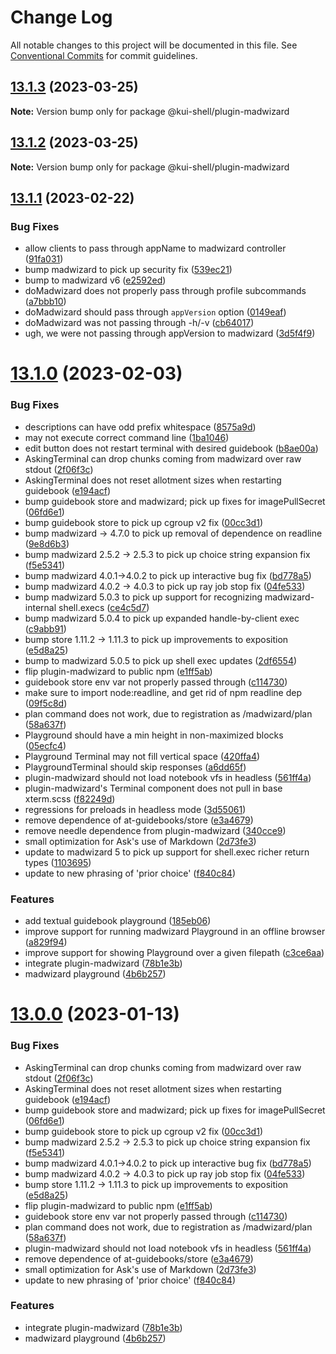 # Change Log

All notable changes to this project will be documented in this file.
See [Conventional Commits](https://conventionalcommits.org) for commit guidelines.

## [13.1.3](https://github.com/IBM/kui/compare/v13.1.2...v13.1.3) (2023-03-25)

**Note:** Version bump only for package @kui-shell/plugin-madwizard





## [13.1.2](https://github.com/IBM/kui/compare/v13.1.1...v13.1.2) (2023-03-25)

**Note:** Version bump only for package @kui-shell/plugin-madwizard





## [13.1.1](https://github.com/IBM/kui/compare/v13.1.0...v13.1.1) (2023-02-22)


### Bug Fixes

* allow clients to pass through appName to madwizard controller ([91fa031](https://github.com/IBM/kui/commit/91fa031))
* bump madwizard to pick up security fix ([539ec21](https://github.com/IBM/kui/commit/539ec21))
* bump to madwizard v6 ([e2592ed](https://github.com/IBM/kui/commit/e2592ed))
* doMadwizard does not properly pass through profile subcommands ([a7bbb10](https://github.com/IBM/kui/commit/a7bbb10))
* doMadwizard should pass through `appVersion` option ([0149eaf](https://github.com/IBM/kui/commit/0149eaf))
* doMadwizard was not passing through -h/-v ([cb64017](https://github.com/IBM/kui/commit/cb64017))
* ugh, we were not passing through appVersion to madwizard ([3d5f4f9](https://github.com/IBM/kui/commit/3d5f4f9))





# [13.1.0](https://github.com/IBM/kui/compare/v4.5.0...v13.1.0) (2023-02-03)


### Bug Fixes

* <Ask/> descriptions can have odd prefix whitespace ([8575a9d](https://github.com/IBM/kui/commit/8575a9d))
* <Playground/> may not execute correct command line ([1ba1046](https://github.com/IBM/kui/commit/1ba1046))
* <ProfileExplorer/> edit button does not restart terminal with desired guidebook ([b8ae00a](https://github.com/IBM/kui/commit/b8ae00a))
* AskingTerminal can drop chunks coming from madwizard over raw stdout ([2f06f3c](https://github.com/IBM/kui/commit/2f06f3c))
* AskingTerminal does not reset allotment sizes when restarting guidebook ([e194acf](https://github.com/IBM/kui/commit/e194acf))
* bump guidebook store and madwizard; pick up fixes for imagePullSecret ([06fd6e1](https://github.com/IBM/kui/commit/06fd6e1))
* bump guidebook store to pick up cgroup v2 fix ([00cc3d1](https://github.com/IBM/kui/commit/00cc3d1))
* bump madwizard -> 4.7.0 to pick up removal of dependence on readline ([9e8d6b3](https://github.com/IBM/kui/commit/9e8d6b3))
* bump madwizard 2.5.2 -> 2.5.3 to pick up choice string expansion fix ([f5e5341](https://github.com/IBM/kui/commit/f5e5341))
* bump madwizard 4.0.1->4.0.2 to pick up interactive bug fix ([bd778a5](https://github.com/IBM/kui/commit/bd778a5))
* bump madwizard 4.0.2 -> 4.0.3 to pick up ray job stop fix ([04fe533](https://github.com/IBM/kui/commit/04fe533))
* bump madwizard 5.0.3 to pick up support for recognizing madwizard-internal shell.execs ([ce4c5d7](https://github.com/IBM/kui/commit/ce4c5d7))
* bump madwizard 5.0.4 to pick up expanded handle-by-client exec ([c9abb91](https://github.com/IBM/kui/commit/c9abb91))
* bump store 1.11.2 -> 1.11.3 to pick up improvements to exposition ([e5d8a25](https://github.com/IBM/kui/commit/e5d8a25))
* bump to madwizard 5.0.5 to pick up shell exec updates ([2df6554](https://github.com/IBM/kui/commit/2df6554))
* flip plugin-madwizard to public npm ([e1ff5ab](https://github.com/IBM/kui/commit/e1ff5ab))
* guidebook store env var not properly passed through ([c114730](https://github.com/IBM/kui/commit/c114730))
* make sure to import node:readline, and get rid of npm readline dep ([09f5c8d](https://github.com/IBM/kui/commit/09f5c8d))
* plan command does not work, due to registration as /madwizard/plan ([58a637f](https://github.com/IBM/kui/commit/58a637f))
* Playground should have a min height in non-maximized blocks ([05ecfc4](https://github.com/IBM/kui/commit/05ecfc4))
* Playground Terminal may not fill vertical space ([420ffa4](https://github.com/IBM/kui/commit/420ffa4))
* PlaygroundTerminal should skip  responses ([a6dd65f](https://github.com/IBM/kui/commit/a6dd65f))
* plugin-madwizard should not load notebook vfs in headless ([561ff4a](https://github.com/IBM/kui/commit/561ff4a))
* plugin-madwizard's Terminal component does not pull in base xterm.scss ([f82249d](https://github.com/IBM/kui/commit/f82249d))
* regressions for preloads in headless mode ([3d55061](https://github.com/IBM/kui/commit/3d55061))
* remove dependence of at-guidebooks/store ([e3a4679](https://github.com/IBM/kui/commit/e3a4679))
* remove needle dependence from plugin-madwizard ([340cce9](https://github.com/IBM/kui/commit/340cce9))
* small optimization for Ask's use of Markdown ([2d73fe3](https://github.com/IBM/kui/commit/2d73fe3))
* update to madwizard 5 to pick up support for shell.exec richer return types ([1103695](https://github.com/IBM/kui/commit/1103695))
* update to new phrasing of 'prior choice' ([f840c84](https://github.com/IBM/kui/commit/f840c84))


### Features

* add textual guidebook playground ([185eb06](https://github.com/IBM/kui/commit/185eb06))
* improve support for running madwizard Playground in an offline browser ([a829f94](https://github.com/IBM/kui/commit/a829f94))
* improve support for showing Playground over a given filepath ([c3ce6aa](https://github.com/IBM/kui/commit/c3ce6aa))
* integrate plugin-madwizard ([78b1e3b](https://github.com/IBM/kui/commit/78b1e3b))
* madwizard playground ([4b6b257](https://github.com/IBM/kui/commit/4b6b257))





# [13.0.0](https://github.com/IBM/kui/compare/v4.5.0...v13.0.0) (2023-01-13)


### Bug Fixes

* AskingTerminal can drop chunks coming from madwizard over raw stdout ([2f06f3c](https://github.com/IBM/kui/commit/2f06f3c))
* AskingTerminal does not reset allotment sizes when restarting guidebook ([e194acf](https://github.com/IBM/kui/commit/e194acf))
* bump guidebook store and madwizard; pick up fixes for imagePullSecret ([06fd6e1](https://github.com/IBM/kui/commit/06fd6e1))
* bump guidebook store to pick up cgroup v2 fix ([00cc3d1](https://github.com/IBM/kui/commit/00cc3d1))
* bump madwizard 2.5.2 -> 2.5.3 to pick up choice string expansion fix ([f5e5341](https://github.com/IBM/kui/commit/f5e5341))
* bump madwizard 4.0.1->4.0.2 to pick up interactive bug fix ([bd778a5](https://github.com/IBM/kui/commit/bd778a5))
* bump madwizard 4.0.2 -> 4.0.3 to pick up ray job stop fix ([04fe533](https://github.com/IBM/kui/commit/04fe533))
* bump store 1.11.2 -> 1.11.3 to pick up improvements to exposition ([e5d8a25](https://github.com/IBM/kui/commit/e5d8a25))
* flip plugin-madwizard to public npm ([e1ff5ab](https://github.com/IBM/kui/commit/e1ff5ab))
* guidebook store env var not properly passed through ([c114730](https://github.com/IBM/kui/commit/c114730))
* plan command does not work, due to registration as /madwizard/plan ([58a637f](https://github.com/IBM/kui/commit/58a637f))
* plugin-madwizard should not load notebook vfs in headless ([561ff4a](https://github.com/IBM/kui/commit/561ff4a))
* remove dependence of at-guidebooks/store ([e3a4679](https://github.com/IBM/kui/commit/e3a4679))
* small optimization for Ask's use of Markdown ([2d73fe3](https://github.com/IBM/kui/commit/2d73fe3))
* update to new phrasing of 'prior choice' ([f840c84](https://github.com/IBM/kui/commit/f840c84))


### Features

* integrate plugin-madwizard ([78b1e3b](https://github.com/IBM/kui/commit/78b1e3b))
* madwizard playground ([4b6b257](https://github.com/IBM/kui/commit/4b6b257))
